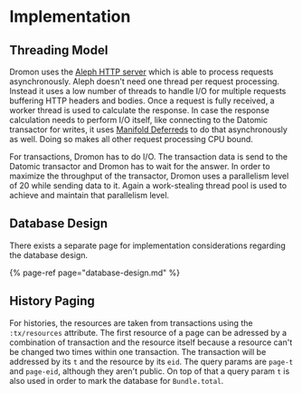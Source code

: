 # Implementation

## Threading Model

Dromon uses the [Aleph HTTP server](https://aleph.io/aleph/http.html) which is able to process requests asynchronously. Aleph doesn't need one thread per request processing. Instead it uses a low number of threads to handle I/O for multiple requests buffering HTTP headers and bodies. Once a request is fully received, a worker thread is used to calculate the response. In case the response calculation needs to perform I/O itself, like connecting to the Datomic transactor for writes, it uses [Manifold Deferreds](https://aleph.io/manifold/deferreds.html) to do that asynchronously as well. Doing so makes all other request processing CPU bound.

For transactions, Dromon has to do I/O. The transaction data is send to the Datomic transactor and Dromon has to wait for the answer. In order to maximize the throughput of the transactor, Dromon uses a parallelism level of 20 while sending data to it. Again a work-stealing thread pool is used to achieve and maintain that parallelism level.

## Database Design

There exists a separate page for implementation considerations regarding the database design.

{% page-ref page="database-design.md" %}

## History Paging

For histories, the resources are taken from transactions using the `:tx/resources` attribute. The first resource of a page can be adressed by a combination of transaction and the resource itself because a resource can't be changed two times within one transaction. The transaction will be addressed by its `t` and the resource by its `eid`. The query params are `page-t` and `page-eid`, although they aren't public. On top of that a query param `t` is also used in order to mark the database for `Bundle.total`.

